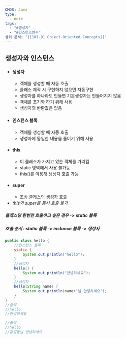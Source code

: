 ```yaml
---
CMDS: Java
type:
  - note
tags:
  - "#생성자"
  - "#인스턴스변수"
상위 문서: "[[101.01 Object-Oriented Concepts]]"
---
```

## 생성자와 인스턴스

- #### 생성자
	- 객체를 생성할 때 자동 호출
	- 클래스 제작 시 구현하지 않으면 자동구현
	- 생성자를 하나라도 만들면 기본생성자는 만들어지지 않음
	- 객체를 초기화 하기 위해 사용
	- 생성자의 반환값은 없음
- #### 인스턴스 블록
	- 객체를 생성할 때 자동 호출
	- 생성자에 동일한 내용을 줄이기 위해 사용
- #### this
	- 이 클래스가 가지고 있는 객체를 가리킴
	- static 영역에서 사용 불가능
	- this()를 이용해 생성자 호출 가능
- #### super
	- 조상 클래스의 생성자 호출
- *this와 super를 동시 호출 불가*

##### 클래스당 한번만 호출하고 싶은 경우 -> static 블록
##### 호출 순서 : static 블록 -> instance 블록 -> 생성자

```java
public class hello {
	//인스턴스 블록
	static {
		System.out.println("hello");
	}
	//생성자
	hello() {
		System.out.println("안녕하세요");
	}
	//생성자
	hello(String name) {
		System.out.println(name+"님 안녕하세요");
	}
}
//출력
//hello
//안녕하세요

//출력
//hello
//홍길동님 안녕하세요
```